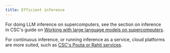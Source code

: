 ```yaml
---
title: Efficient inference
---
```


For doing LLM inference on supercomputers, see the section on
  inference in CSC's guide on [Working with large language models on
  supercomputers](https://docs.csc.fi/support/tutorials/ml-llm/#inference).

For continuous inference, or running inference as a service, cloud
platforms are more suited, such as [CSC's Pouta or Rahti
services](https://docs.csc.fi/support/tutorials/ml-guide/#cloud-services).
